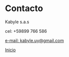 # Contacto

Kabyle s.a.s

cel: +59899 766 586

[e-mail: kabyle.uy@gmail.com](mailto:kabyle.uy@gmail.com)


[Inicio](./README.md)
